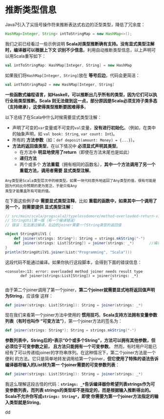 推断类型信息
================================================================================
Java7引入了尖括号操作符来推断表达式右边的泛型类型，降低了冗余度：
```java
HashMap<Integer, String> intToStringMap = new HashMap<>();
```
我们之前已经看过一些示例说明 **Scala对类型推断确有支持。没有显式类型注解时，编译器可以根据上下文
识别不少信息**。利用自动推断类型信息，以上声明可以用Scala重写如下：
```scala
val intToStringMap: HashMap[Integer, String] = new HashMap
```
如果我们将`HashMap[Integer, String]`放在 **等号后边**，代码会更简洁：
```scala
val intToStringMap2 = new HashMap[Integer, String]
```
**一些函数式编程语言，如Haskell，可以推断出几乎所有的类型，因为它们可以执行全局类型推断。Scala
则无法做到这一点，部分原因是Scala必须支持子类多态（支持继承），这使得类型推断要困难得多**。

以下总结了在Scala中什么时候需要显式类型注解：
+ 声明了可变的`var`变量或不可变的`val`变量，**没有进行初始化**。（例如，在类中的抽象声明，如
`val book: String`, `var count: Int`)。
+ 所有的 **方法参数**（如：`def deposit(amount: Money) = {...}`）。
+ **方法的返回值类型**，在以下情况中 **必须显式声明其类型**。
  - 在方法中 **明显地使用了return**（即使在方法末尾也是如此）
  - **递归方法**
  - 两个或多个 **方法重载**（拥有相同的函数名），**其中一个方法调用了另一个重载方法，调用者需要
  显式类型注解**。
```
Any类型是Scala类型层次中的根类型。如果一块代码意外地返回了Any类型的值，很有可能是因为代码比你预期的更为宽泛，于是只有Any
类型才能覆盖所有可能的值。
```
在下面这些例子中 **需要显式类型注释**。比如 **重载的函数中，如果其中一个调用了另一个，则需要提供
显式类型注解**：
```scala
// src/main/scala/progscala2/typelessdomore/method-overloaded-return-v1.scx
// StringUtil第一版（有一个编译错误）
// 错误：无法通过编译，右边的joiner需要一个String类型的返回值

object StringUtilV1 {
    def joiner(strings: String*): String = strings.mkString("-")
    def joiner(strings: List[String]) = joiner(strings: _*)       //编译错误
}
println(StringUtilV1.joiner(List("Programming", "Scala")))
```
这段代码不能通过编译。如果你执行这段脚本，会得到下面的错误信息：
```
<console>:13: error: overloaded method joiner needs result type
       def joiner(strings:List[String]) = joiner(strings: _*)
                                                ^
```
由于第二个joiner调用了第一个joiner，**第二个joiner就需要显式地将返回值声明为String**，应该像
这样：
```scala
def joiner(strings: List[String]): String = joiner(strings: _*)
```
现在我们来看第一个joiner方法中使用的 **惯用技巧**。**Scala支持方法拥有变量参数列表（有时也叫作
“可变方法”）**，第一个joiner方法的签名为：
```scala
def joiner(strings: String*): String = strings.mkString("-")
```
**参数列表中，String后的`*`表示“0个或多个String”，方法可以拥有其他参数，但必须位于可变参数之前，
且方法只能拥有一个可变参数**。
然而，有时用户可能已经有了可以传递给joiner的字符串序列。在这种情况下，第二个joiner方法是一个便利
的方法。它只是简单地转发调用给第一个joiner，**但它使用了特殊的语法告诉编译器将输入的List转为第一
个joiner需要的可变参数列表**：
```scala
def joiner(strings: List[String]): String = joiner(strings: _*)
```
我这么理解这段古怪的代码：**`strings: _*`告诉编译器你希望列表strings作为可变参数列表，而列表
strings的类型却不是指定的，而是根据输入推断得出的。Scala不允许你写成`strings: String*`，即使
你需要为第一个joiner方法指定的输入类型就是String**。































dd
